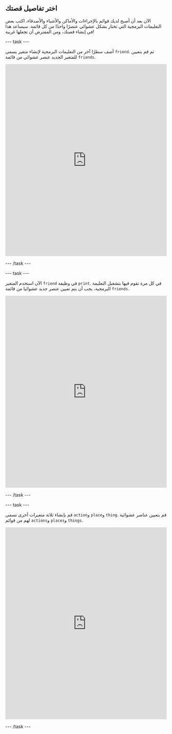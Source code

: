 ## اختر تفاصيل قصتك

الآن بعد أن أصبح لديك قوائم بالإجراءات والأماكن والأشياء والأصدقاء، اكتب بعض التعليمات البرمجية التي تختار بشكل عشوائي عنصرًا واحدًا من كل قائمة. سيساعد هذا في إنشاء قصتك، ومن المفترض أن تجعلها غريبة!

--- task ---

أضف سطرًا آخر من التعليمات البرمجية لإنشاء متغير يسمى `friend`. ثم قم بتعيين للمتغير الجديد عنصر عشوائي من قائمة `friends`. 
<iframe src="https://trinket.io/embed/python/b3668ceb66" width="100%" height="600" frameborder="0" marginwidth="0" marginheight="0" allowfullscreen mark="crwd-mark"></iframe> 

--- /task ---

--- task ---

الآن استخدم المتغير `friend` في وظيفة `print`. في كل مرة تقوم فيها بتشغيل التعليمة البرمجية، يجب أن يتم تعيين عنصر جديد عشوائيا من قائمة `friends`. 
<iframe src="https://trinket.io/embed/python/cf0dfd81da" width="100%" height="600" frameborder="0" marginwidth="0" marginheight="0" allowfullscreen mark="crwd-mark"></iframe> 

--- /task ---

--- task ---

قم بإنشاء ثلاثة متغيرات أخرى تسمى `action`و `place`و `thing`. قم بتعيين عناصر عشوائية لهم من قوائم `actions`و `places`و `things`. 
<iframe src="https://trinket.io/embed/python/e6410121dd" width="100%" height="600" frameborder="0" marginwidth="0" marginheight="0" allowfullscreen mark="crwd-mark"></iframe> 

--- /task ---